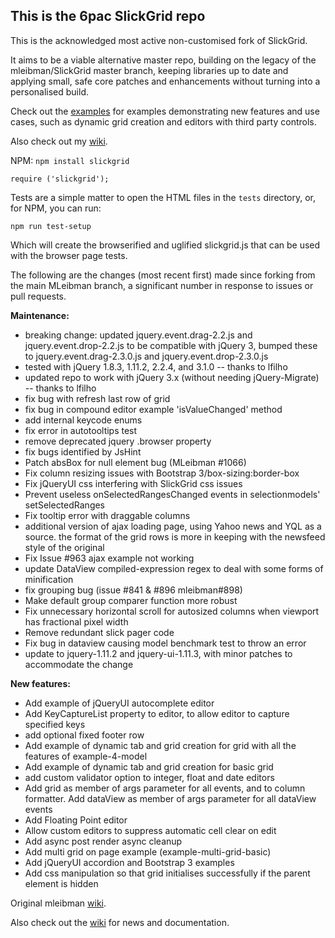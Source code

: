 ## This is the 6pac SlickGrid repo

This is the acknowledged most active non-customised fork of SlickGrid.

It aims to be a viable alternative master repo, building on the legacy of the mleibman/SlickGrid master branch, keeping libraries up to date and applying small, safe core patches and enhancements without turning into a personalised build.

Check out the [examples](https://github.com/6pac/SlickGrid/wiki/Examples) for examples demonstrating new features and use cases, such as dynamic grid creation and editors with third party controls.

Also check out my [wiki](https://github.com/6pac/SlickGrid/wiki).

NPM: ```npm install slickgrid```

```
require ('slickgrid');
```

Tests are a simple matter to open the HTML files in the `tests` directory, or, for NPM, you can run:

```
npm run test-setup
```

Which will create the browserified and uglified slickgrid.js that can be used with the browser page tests.


The following are the changes (most recent first) made since forking from the main MLeibman branch, a significant number in response to issues or pull requests.

**Maintenance:**

* breaking change: updated jquery.event.drag-2.2.js and jquery.event.drop-2.2.js to be compatible with jQuery 3, bumped these to jquery.event.drag-2.3.0.js and jquery.event.drop-2.3.0.js
* tested with jQuery 1.8.3, 1.11.2, 2.2.4, and 3.1.0  -- thanks to lfilho
* updated repo to work with jQuery 3.x (without needing jQuery-Migrate) -- thanks to lfilho
* fix bug with refresh last row of grid
* fix bug in compound editor example 'isValueChanged' method
* add internal keycode enums
* fix error in autotooltips test
* remove deprecated jquery .browser property
* fix bugs identified by JsHint
* Patch absBox for null element bug (MLeibman #1066)
* Fix column resizing issues with Bootstrap 3/box-sizing:border-box
* Fix jQueryUI css interfering with SlickGrid css issues
* Prevent useless onSelectedRangesChanged events in selectionmodels' setSelectedRanges
* Fix tooltip error with draggable columns 
* additional version of ajax loading page, using Yahoo news and YQL as a source. the format of the grid rows is more in keeping with the newsfeed style of the original
* Fix Issue #963 ajax example not working
* update DataView compiled-expression regex to deal with some forms of minification
* fix grouping bug (issue #841 & #896 mleibman#898)
* Make default group comparer function more robust
* Fix unnecessary horizontal scroll for autosized columns when viewport has fractional pixel width
* Remove redundant slick pager code
* Fix bug in dataview causing model benchmark test to throw an error
* update to jquery-1.11.2 and jquery-ui-1.11.3, with minor patches to accommodate the change

**New features:**

* Add example of jQueryUI autocomplete editor
* Add KeyCaptureList property to editor, to allow editor to capture specified keys
* add optional fixed footer row
* Add example of dynamic tab and grid creation for grid with all the features of example-4-model
* Add example of dynamic tab and grid creation for basic grid 
* add custom validator option to integer, float and date editors
* Add grid as member of args parameter for all events, and to column formatter. Add dataView as member of args parameter for all dataView events
* Add Floating Point editor
* Allow custom editors to suppress automatic cell clear on edit
* Add async post render async cleanup
* Add multi grid on page example (example-multi-grid-basic)
* Add jQueryUI accordion and Bootstrap 3 examples
* Add css manipulation so that grid initialises successfully if the parent element is hidden

Original mleibman [wiki](https://github.com/mleibman/SlickGrid/wiki).

Also check out the [wiki](https://github.com/6pac/SlickGrid/wiki) for news and documentation.
